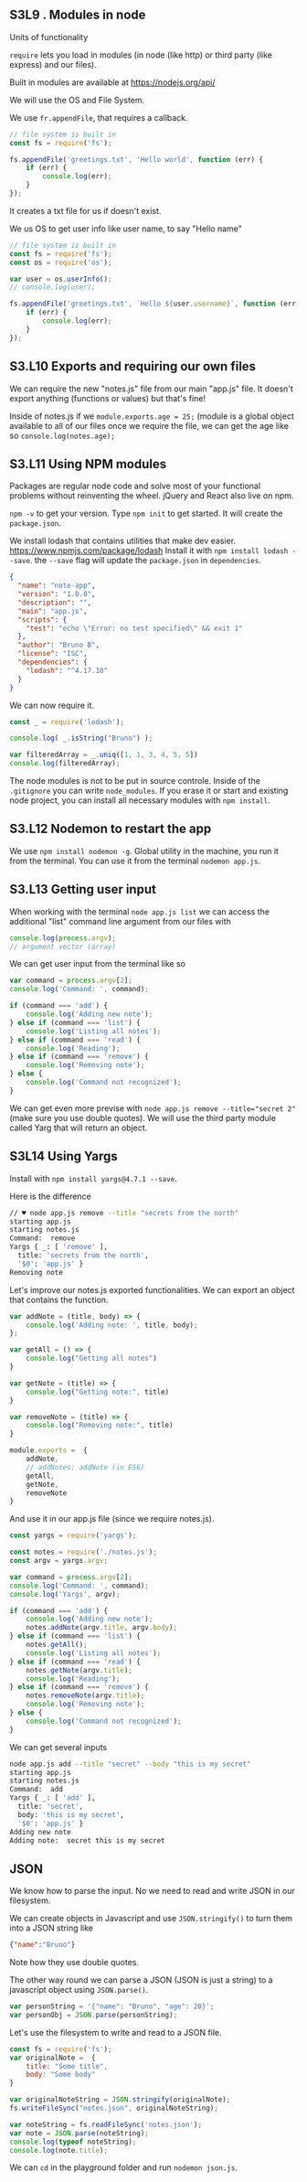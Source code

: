## S3L9 . Modules in node
Units of functionality

`require` lets you load in modules (in node (like http) or third party (like express) and our files).

Built in modules are available at https://nodejs.org/api/

We will use the OS and File System.

We use `fr.appendFile`, that requires a callback.
```js
// file system is built in
const fs = require('fs');

fs.appendFile('greetings.txt', 'Hello world', function (err) {
    if (err) {
        console.log(err);
    }
});
```
It creates a txt file for us if doesn't exist.

We us OS to get user info like user name, to say "Hello name"
```js
// file system is built in
const fs = require('fs');
const os = require('os');

var user = os.userInfo();
// console.log(user);

fs.appendFile('greetings.txt', `Hello ${user.username}`, function (err) {
    if (err) {
        console.log(err);
    }
});
```

## S3.L10 Exports and requiring our own files
We can require the new "notes.js" file from our main "app.js" file.
It doesn't export anything (functions or values) but that's fine!

Inside of notes.js if we `module.exports.age = 25;` (module is a global object available to all of our files once we require the file, we can get the age like so `console.log(notes.age);`

## S3.L11 Using NPM modules
Packages are regular node code and solve most of your functional problems without reinventing the wheel.
jQuery and React also live on npm.

`npm -v` to get your version.
Type `npm init` to get started. It will create the `package.json`.

We install lodash that contains utilities that make dev easier. https://www.npmjs.com/package/lodash
Install it with `npm install lodash --save`. the `--save` flag will update the `package.json` in `dependencies`.
```json
{
  "name": "note-app",
  "version": "1.0.0",
  "description": "",
  "main": "app.js",
  "scripts": {
    "test": "echo \"Error: no test specified\" && exit 1"
  },
  "author": "Bruno B",
  "license": "ISC",
  "dependencies": {
    "lodash": "^4.17.10"
  }
}
```

We can now require it.
```js
const _ = require('lodash');

console.log( _.isString("Bruno") );

var filteredArray = _.uniq([1, 1, 3, 4, 5, 5])
console.log(filteredArray);
```

The node modules is not to be put in source controle. Inside of the `.gitignore` you can write `node_modules`.
If you erase it or start and existing node project, you can install all necessary modules with `npm install`.

## S3.L12 Nodemon to restart the app
We use `npm install nodemon -g`.
Global utility in the machine, you run it from the terminal.
You can use it from the terminal `nodemon app.js`.

## S3.L13 Getting user input
When working with the terminal `node app.js list` we can access the additional "list" command line argument from our files with
```js
console.log(process.argv);
// argument vector (array)
```
We can get user input from the terminal like so
```js
var command = process.argv[2];
console.log('Command: ', command);

if (command === 'add') {
    console.log('Adding new note');
} else if (command === 'list') {
    console.log('Listing all notes');
} else if (command === 'read') {
    console.log('Reading');
} else if (command === 'remove') {
    console.log('Removing note');
} else {
    console.log('Command not recognized');
}
```

We can get even more previse with `node app.js remove --title="secret 2"` (make sure you use double quotes).
We will use the third party module called Yarg that will return an object.

## S3L14 Using Yargs
Install with `npm install yargs@4.7.1 --save`.

Here is the difference
```bash
// ♥ node app.js remove --title "secrets from the north"
starting app.js
starting notes.js
Command:  remove
Yargs { _: [ 'remove' ],
  title: 'secrets from the north',
  '$0': 'app.js' }
Removing note
```

Let's improve our notes.js exported functionalities. We can export an object that contains the function.
```js
var addNote = (title, body) => {
    console.log('Adding note: ', title, body);
};

var getAll = () => {
    console.log("Getting all notes")
}

var getNote = (title) => {
    console.log("Getting note:", title)
}

var removeNote = (title) => {
    console.log("Removing note:", title)
}

module.exports =  {
    addNote,
    // addNotes: addNote (in ES6)
    getAll, 
    getNote,
    removeNote
}
```
And use it in our app.js file (since we require notes.js).
```js
const yargs = require('yargs');

const notes = require('./notes.js');
const argv = yargs.argv;

var command = process.argv[2];
console.log('Command: ', command);
console.log('Yargs', argv);

if (command === 'add') {
    console.log('Adding new note');
    notes.addNote(argv.title, argv.body);
} else if (command === 'list') {
    notes.getAll();
    console.log('Listing all notes');
} else if (command === 'read') {
    notes.getNote(argv.title);
    console.log('Reading');
} else if (command === 'remove') {
    notes.removeNote(argv.title);
    console.log('Removing note');
} else {
    console.log('Command not recognized');
}
```

We can get several inputs
```bash
node app.js add --title "secret" --body "this is my secret"
starting app.js
starting notes.js
Command:  add
Yargs { _: [ 'add' ],
  title: 'secret',
  body: 'this is my secret',
  '$0': 'app.js' }
Adding new note
Adding note:  secret this is my secret
```

## JSON
We know how to parse the input.
No we need to read and write JSON in our filesystem.

We can create objects in Javascript and use `JSON.stringify()` to turn them into a JSON string like
```json
{"name":"Bruno"}
```
Note how they use double quotes.

The other way round we can parse a JSON (JSON is just a string) to a javascript object using `JSON.parse()`.
```js
var personString = '{"name": "Bruno", "age": 20}';
var personObj = JSON.parse(personString);
```

Let's use the filesystem to write and read to a JSON file.
```js
const fs = require('fs');
var originalNote =  {
    title: "Some title",
    body: "Some body"
}

var originalNoteString = JSON.stringify(originalNote);
fs.writeFileSync("notes.json", originalNoteString);

var noteString = fs.readFileSync('notes.json');
var note = JSON.parse(noteString);
console.log(typeof noteString);
console.log(note.title);
```
We can `cd` in the playground folder and run `nodemon json.js`.